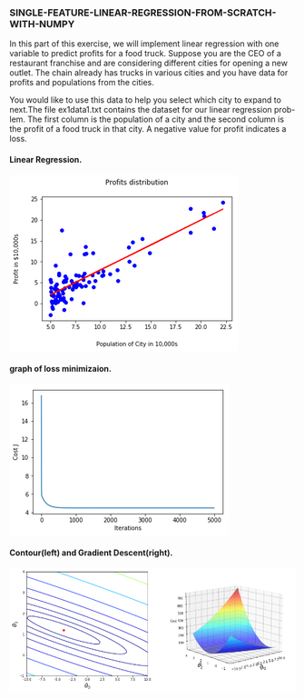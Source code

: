 ### SINGLE-FEATURE-LINEAR-REGRESSION-FROM-SCRATCH-WITH-NUMPY

<p>In this part of this exercise, we will implement linear regression with one variable to predict profits for a food truck. Suppose you are the CEO of a restaurant franchise and are considering different cities for opening a new outlet. The chain already has trucks in various cities and you have data for profits and populations from the cities.</p>

<p>You would like to use this data to help you select which city to expand
to next.The file ex1data1.txt contains the dataset for our linear regression prob-
lem. The first column is the population of a city and the second column is
the profit of a food truck in that city. A negative value for profit indicates a
loss.</p>


#### Linear Regression.<br>
![1](https://github.com/bheemnitd/SINGLE-FEATURE-LINEAR-REGRESSION-FROM-SCRATCH-WITH-NUMPY/blob/master/images/download.png)<br>

#### graph of loss minimizaion.<br>
![2](https://github.com/bheemnitd/SINGLE-FEATURE-LINEAR-REGRESSION-FROM-SCRATCH-WITH-NUMPY/blob/master/images/download2.png)<br>

#### Contour(left) and Gradient Descent(right).<br>
![3](https://github.com/bheemnitd/SINGLE-FEATURE-LINEAR-REGRESSION-FROM-SCRATCH-WITH-NUMPY/blob/master/images/download3.png)

